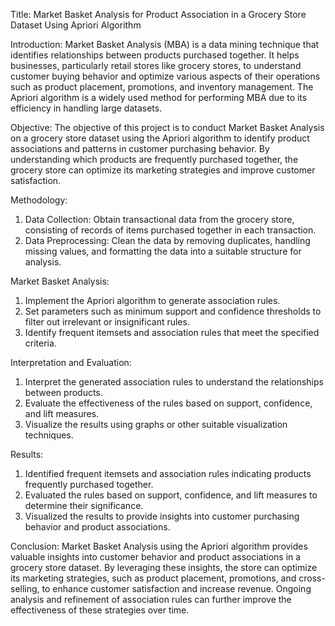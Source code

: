 Title: Market Basket Analysis for Product Association in a Grocery Store Dataset Using Apriori Algorithm

Introduction:
Market Basket Analysis (MBA) is a data mining technique that identifies relationships between products purchased together. It helps businesses, particularly retail stores like grocery stores, to understand customer buying behavior and optimize various aspects of their operations such as product placement, promotions, and inventory management. The Apriori algorithm is a widely used method for performing MBA due to its efficiency in handling large datasets.

Objective:
The objective of this project is to conduct Market Basket Analysis on a grocery store dataset using the Apriori algorithm to identify product associations and patterns in customer purchasing behavior. By understanding which products are frequently purchased together, the grocery store can optimize its marketing strategies and improve customer satisfaction.

Methodology:

1. Data Collection: Obtain transactional data from the grocery store, consisting of records of items purchased together in each transaction.
2. Data Preprocessing: Clean the data by removing duplicates, handling missing values, and formatting the data into a suitable structure for analysis.

Market Basket Analysis:
1. Implement the Apriori algorithm to generate association rules.
2. Set parameters such as minimum support and confidence thresholds to filter out irrelevant or insignificant rules.
3. Identify frequent itemsets and association rules that meet the specified criteria.

Interpretation and Evaluation:
1. Interpret the generated association rules to understand the relationships between products.
2. Evaluate the effectiveness of the rules based on support, confidence, and lift measures.
3. Visualize the results using graphs or other suitable visualization techniques.

Results:

1. Identified frequent itemsets and association rules indicating products frequently purchased together.
2. Evaluated the rules based on support, confidence, and lift measures to determine their significance.
3. Visualized the results to provide insights into customer purchasing behavior and product associations.

Conclusion:
Market Basket Analysis using the Apriori algorithm provides valuable insights into customer behavior and product associations in a grocery store dataset. By leveraging these insights, the store can optimize its marketing strategies, such as product placement, promotions, and cross-selling, to enhance customer satisfaction and increase revenue. Ongoing analysis and refinement of association rules can further improve the effectiveness of these strategies over time.
